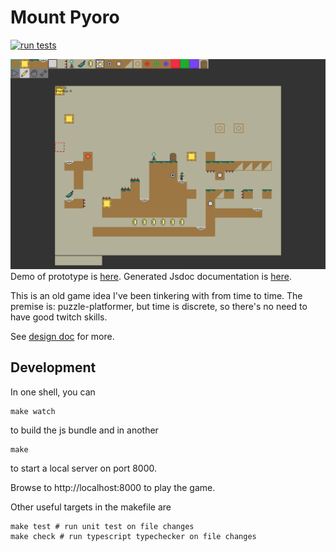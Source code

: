 Mount Pyoro
===========
[![run tests](https://github.com/jcreedcmu/pyoro/actions/workflows/run-tests.yml/badge.svg?branch=main)](https://github.com/jcreedcmu/pyoro/actions/workflows/run-tests.yml)

[![Screenshot of Current Prototype](screenshot.png)](https://jcreedcmu.github.io/pyoro/)
Demo of prototype is [here](https://jcreedcmu.github.io/pyoro/).
Generated Jsdoc documentation is [here](https://jcreedcmu.github.io/pyoro/docs/).

This is an old game idea I've been tinkering with from time to time.
The premise is: puzzle-platformer, but time is discrete, so there's
no need to have good twitch skills.

See [design doc](DESIGN.md) for more.

Development
----------

In one shell, you can
```shell
make watch
```
to build the js bundle and in another
```shell
make
```
to start a local server on port 8000.

Browse to http://localhost:8000 to play the game.

Other useful targets in the makefile are
```shell
make test # run unit test on file changes
make check # run typescript typechecker on file changes
```
